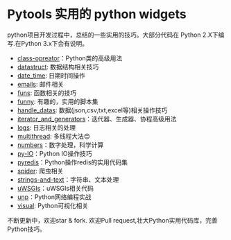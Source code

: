 Pytools 实用的 python widgets
======

python项目开发过程中，总结的一些实用的技巧。大部分代码在 Python 2.X下编写.在Python 3.x下会有说明。

- [class-opreator](https://github.com/BeginMan/pytool/tree/master/class-opreator)：Python类的高级用法
- [datastruct](https://github.com/BeginMan/pytool/tree/master/datastruct): 数据结构相关技巧
- [date_time](https://github.com/BeginMan/pytool/tree/master/date_time): 日期时间操作
- [emails](https://github.com/BeginMan/pytool/tree/master/emails): 邮件相关
- [funs](https://github.com/BeginMan/pytool/tree/master/func): 函数相关的技巧
- [funny](https://github.com/BeginMan/pytool/tree/master/funny): 有趣的，实用的脚本集
- [handle_datas](https://github.com/BeginMan/pytool/tree/master/handle_datas): 数据(json,csv,txt,excel等)相关操作技巧
- [iterator_and_generators](https://github.com/BeginMan/pytool/tree/master/iterator_and_generators)：迭代器、生成器、协程高级用法
- [logs](https://github.com/BeginMan/pytool/tree/master/logs): 日志相关的处理
- [multithread](https://github.com/BeginMan/pytool/tree/master/multithread): 多线程大法😊
- [numbers](https://github.com/BeginMan/pytool/tree/master/numbers)：数字处理，科学计算
- [py-IO](https://github.com/BeginMan/pytool/tree/master/py-IO)：Python IO操作技巧
- [pyredis](https://github.com/BeginMan/pytool/tree/master/pyredis)：Python操作redis的实用代码集
- [spider](https://github.com/BeginMan/pytool/tree/master/spider): 爬虫相关
- [strings-and-text](https://github.com/BeginMan/pytool/tree/master/strings-and-text)：字符串、文本处理
- [uWSGIs](https://github.com/BeginMan/pytool/tree/master/uWSGIs)：uWSGIs相关代码
- [unp](https://github.com/BeginMan/pytool/tree/master/unp)：Python网络编程实战
- [visual](https://github.com/BeginMan/pytool/tree/master/visual): Python可视化相关

不断更新中，欢迎star & fork. 欢迎Pull request,壮大Python实用代码库，完善Python技巧。

